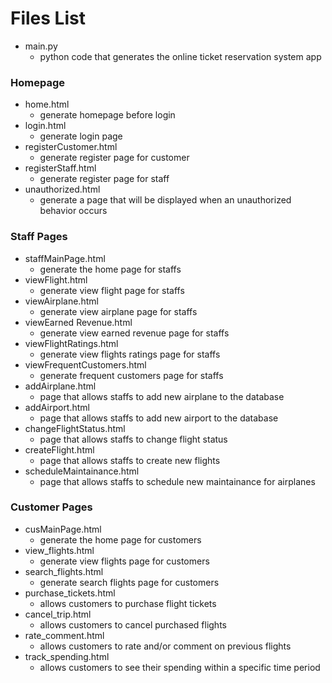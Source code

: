 # Files List

- main.py
  - python code that generates the online ticket reservation system app

### Homepage

- home.html
  - generate homepage before login
- login.html
  - generate login page
- registerCustomer.html
  - generate register page for customer
- registerStaff.html
  - generate register page for staff
- unauthorized.html
  -  generate a page that will be displayed when an unauthorized behavior occurs

### Staff Pages

- staffMainPage.html
  - generate the home page for staffs
- viewFlight.html
  - generate view flight page for staffs
- viewAirplane.html
  - generate view airplane page for staffs
- viewEarned Revenue.html
  - generate view earned revenue page for staffs
- viewFlightRatings.html
  - generate view flights ratings page for staffs
- viewFrequentCustomers.html
  - generate frequent customers page for staffs
- addAirplane.html
  - page that allows staffs to add new airplane to the database
- addAirport.html
  - page that allows staffs to add new airport to the database
- changeFlightStatus.html
  - page that allows staffs to change flight status
- createFlight.html
  - page that allows staffs to create new flights
- scheduleMaintainance.html
  - page that allows staffs to schedule new maintainance for airplanes

### Customer Pages

- cusMainPage.html
  - generate the home page for customers
- view_flights.html
  - generate view flights page for customers
- search_flights.html
  - generate search flights page for customers
- purchase_tickets.html
  - allows customers to purchase flight tickets
- cancel_trip.html
  - allows customers to cancel purchased flights
- rate_comment.html
  - allows customers to rate and/or comment on previous flights
- track_spending.html
  - allows customers to see their spending within a specific time period